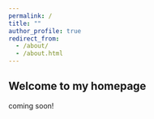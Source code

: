 ```yaml
---
permalink: /
title: ""
author_profile: true
redirect_from: 
  - /about/
  - /about.html
---
```


Welcome to my homepage
------
coming soon!

